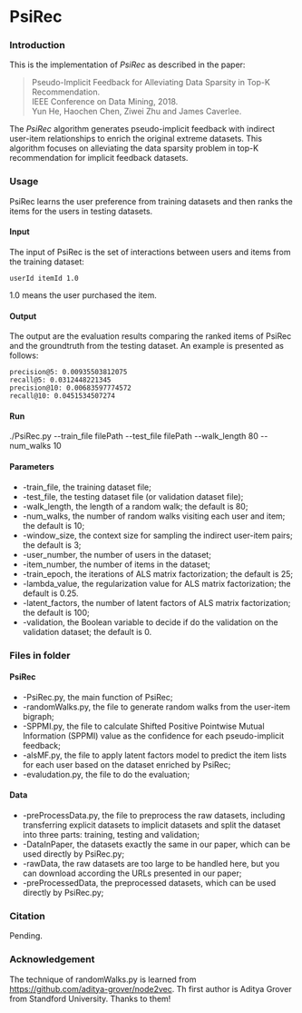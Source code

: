 # PsiRec

### Introduction

This is the implementation of *PsiRec* as described in the paper:<br>
> Pseudo-Implicit Feedback for Alleviating Data Sparsity in Top-K Recommendation.<br>
> IEEE Conference on Data Mining, 2018.<br>
> Yun He, Haochen Chen, Ziwei Zhu and James Caverlee.<br>

The *PsiRec* algorithm generates pseudo-implicit feedback with indirect user-item relationships to enrich the original extreme datasets. This algorithm focuses on alleviating the data sparsity problem in top-K recommendation for implicit feedback datasets.

### Usage
PsiRec learns the user preference from training datasets and then ranks the items for the users in testing datasets.

#### Input
The input of PsiRec is the set of interactions between users and items from the training dataset:

``userId itemId 1.0``

1.0 means the user purchased the item.

#### Output
The output are the evaluation results comparing the ranked items of PsiRec and the groundtruth from the testing dataset. An example is presented as follows:

```
precision@5: 0.00935503812075
recall@5: 0.0312448221345
precision@10: 0.00683597774572
recall@10: 0.0451534507274
```

#### Run
./PsiRec.py --train_file filePath --test_file filePath --walk_length 80 --num_walks 10

#### Parameters
- -train_file, the training dataset file;
- -test_file, the testing dataset file (or validation dataset file);
- -walk_length, the length of a random walk; the default is 80;
- -num_walks, the number of random walks visiting each user and item; the default is 10;
- -window_size, the context size for sampling the indirect user-item pairs; the default is 3;
- -user_number, the number of users in the dataset;
- -item_number, the number of items in the dataset;
- -train_epoch, the iterations of ALS matrix factorization; the default is 25;
- -lambda_value, the regularization value for ALS matrix factorization; the default is 0.25.
- -latent_factors, the number of latent factors of ALS matrix factorization; the default is 100;
- -validation, the Boolean variable to decide if do the validation on the validation dataset; the default is 0.

### Files in folder

#### PsiRec
- -PsiRec.py, the main function of PsiRec;
- -randomWalks.py, the file to generate random walks from the user-item bigraph;
- -SPPMI.py, the file to calculate Shifted Positive Pointwise Mutual Information (SPPMI) value as the confidence for each pseudo-implicit feedback;
- -alsMF.py, the file to apply latent factors model to predict the item lists for each user based on the dataset enriched by PsiRec;
- -evaludation.py, the file to do the evaluation;

#### Data
- -preProcessData.py, the file to preprocess the raw datasets, including transferring explicit datasets to implicit datasets and split the dataset into three parts: training, testing and validation;
- -DataInPaper, the datasets exactly the same in our paper, which can be used directly by PsiRec.py;
- -rawData, the raw datasets are too large to be handled here, but you can download according the URLs presented in our paper;
- -preProcessedData, the preprocessed datasets, which can be used directly by PsiRec.py;

### Citation
Pending.

### Acknowledgement
The technique of randomWalks.py is learned from https://github.com/aditya-grover/node2vec. Th first author is Aditya Grover from Standford University. Thanks to them!





